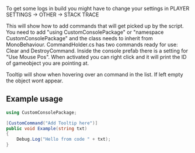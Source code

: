 To get some logs in build you might have to change your settings in PLAYER SETTINGS -> OTHER -> STACK TRACE

This will show how to add commands that will get picked up by the script. You need to add "using CustomConsolePackage" or "namespace CustomConsolePackage" and the class needs to inherit from MonoBehaviour.
CommandHolder.cs has two commands ready for use: Clear and DestroyCommand. Inside the console prefab there is a setting for "Use Mouse Pos". When activated you can right click and it will print the ID of gameobject you are pointing at.

Tooltip will show when hovering over an command in the list. If left empty the object wont appear.

## Example usage
```csharp
using CustomConsolePackage;

[CustomCommand("Add Tooltip here")]
public void Example(string txt)
{
    Debug.Log("Hello from code " + txt);
}
```
